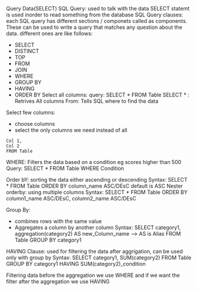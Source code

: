 Query Data(SELECT)
SQL Query: used to talk with the data 
SELECT statemt is used inorder to read something from the database 
SQL Query clauses:
each SQL query has different sections / componets called as components. These can be used to write a query that matches any question about the data.
different ones are like follows:
- SELECT
- DISTINCT
- TOP
- FROM
- JOIN
- WHERE
- GROUP BY
- HAVING
- ORDER BY
Select all columns:
query:
SELECT *
FROM Table
SELECT * : Retrives All columns 
From: Tells SQL where to find the data

Select few columns:
- choose columns
- select the only columns we need instead of all

``` SELECT
Col 1,
Col 2
FROM Table
```

WHERE:
Filters the data based on a condition
eg scores higher than 500
Query: SELECT *
FROM Table
WHERE Condition

Order bY:
sorting the data either ascending or descending
Syntax:
SELECT *
FROM Table
ORDER BY column_name ASC/DEsC
default is ASC
Nester orderby: using multiple columns
Syntax:
SELECT *
FROM Table
ORDER BY 
    column1_name ASC/DEsC,
    column2_name ASC/DEsC

Group By:
- combines rows with the same value
- Aggregates a column by another column
Syntax:
SELECT
    category1,
    aggregation(category2) AS new_Column_name --> AS is Alias
FROM Table
GROUP BY category1

HAVING Clause:
used for filtering the data after aggrigation, can be used only with group by
Syntax:
SELECT
    category1,
    SUM(category2)
FROM Table
GROUP BY category1
HAVING SUM(category2)_condition

Filtering data before the aggregation we use WHERE and if we want the filter after the aggregation we use HAVING

